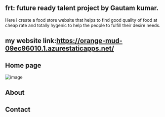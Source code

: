 ## frt: future ready talent project by Gautam kumar.
Here i create a food store website that helps to find good quality of food at cheap rate and totally hygenic to help the people to fulfill their desire needs.

## my website link:https://orange-mud-09ec96010.1.azurestaticapps.net/


## Home page
![image](https://user-images.githubusercontent.com/110805373/194883028-686f3714-f1aa-42bc-a881-e889f87e23d7.png)



## About



## Contact



